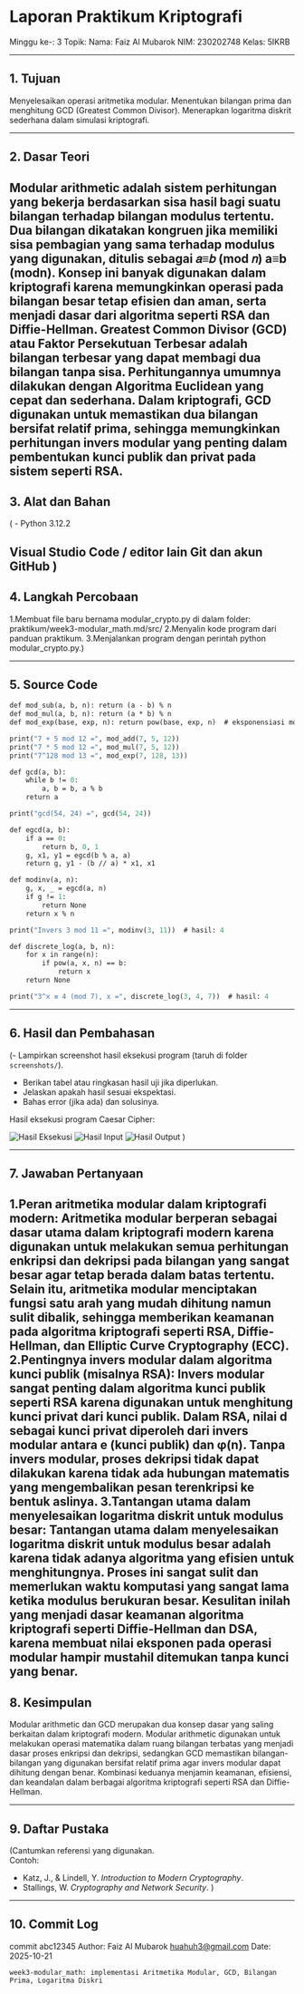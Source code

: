 # Laporan Praktikum Kriptografi
Minggu ke-: 3
Topik: 
Nama: Faiz Al Mubarok
NIM: 230202748 
Kelas: 5IKRB

---

## 1. Tujuan
Menyelesaikan operasi aritmetika modular.
Menentukan bilangan prima dan menghitung GCD (Greatest Common Divisor).
Menerapkan logaritma diskrit sederhana dalam simulasi kriptografi.


---

## 2. Dasar Teori
Modular arithmetic adalah sistem perhitungan yang bekerja berdasarkan sisa hasil bagi suatu bilangan terhadap bilangan modulus tertentu. Dua bilangan dikatakan kongruen jika memiliki sisa pembagian yang sama terhadap modulus yang digunakan, ditulis sebagai 𝑎≡𝑏 (mod 𝑛) a≡b (modn). Konsep ini banyak digunakan dalam kriptografi karena memungkinkan operasi pada bilangan besar tetap efisien dan aman, serta menjadi dasar dari algoritma seperti RSA dan Diffie-Hellman. Greatest Common Divisor (GCD) atau Faktor Persekutuan Terbesar adalah bilangan terbesar yang dapat membagi dua bilangan tanpa sisa. Perhitungannya umumnya dilakukan dengan Algoritma Euclidean yang cepat dan sederhana. Dalam kriptografi, GCD digunakan untuk memastikan dua bilangan bersifat relatif prima, sehingga memungkinkan perhitungan invers modular yang penting dalam pembentukan kunci publik dan privat pada sistem seperti RSA.
---

## 3. Alat dan Bahan
( - Python 3.12.2

Visual Studio Code / editor lain
Git dan akun GitHub
)
---

## 4. Langkah Percobaan
1.Membuat file baru bernama modular_crypto.py di dalam folder: praktikum/week3-modular_math.md/src/
2.Menyalin kode program dari panduan praktikum.
3.Menjalankan program dengan perintah python modular_crypto.py.)


---

## 5. Source Code

```def mod_add(a, b, n): return (a + b) % n
def mod_sub(a, b, n): return (a - b) % n
def mod_mul(a, b, n): return (a * b) % n
def mod_exp(base, exp, n): return pow(base, exp, n)  # eksponensiasi modular

print("7 + 5 mod 12 =", mod_add(7, 5, 12))
print("7 * 5 mod 12 =", mod_mul(7, 5, 12))
print("7^128 mod 13 =", mod_exp(7, 128, 13))

def gcd(a, b):
    while b != 0:
        a, b = b, a % b
    return a

print("gcd(54, 24) =", gcd(54, 24))

def egcd(a, b):
    if a == 0:
        return b, 0, 1
    g, x1, y1 = egcd(b % a, a)
    return g, y1 - (b // a) * x1, x1

def modinv(a, n):
    g, x, _ = egcd(a, n)
    if g != 1:
        return None
    return x % n

print("Invers 3 mod 11 =", modinv(3, 11))  # hasil: 4

def discrete_log(a, b, n):
    for x in range(n):
        if pow(a, x, n) == b:
            return x
    return None

print("3^x ≡ 4 (mod 7), x =", discrete_log(3, 4, 7))  # hasil: 4
```

---

## 6. Hasil dan Pembahasan
(- Lampirkan screenshot hasil eksekusi program (taruh di folder `screenshots/`).  
- Berikan tabel atau ringkasan hasil uji jika diperlukan.  
- Jelaskan apakah hasil sesuai ekspektasi.  
- Bahas error (jika ada) dan solusinya. 

Hasil eksekusi program Caesar Cipher:

![Hasil Eksekusi](screenshot/output.png)
![Hasil Input](screenshot/input.png)
![Hasil Output](screenshot/output.png)
)

---

## 7. Jawaban Pertanyaan
1.Peran aritmetika modular dalam kriptografi modern: Aritmetika modular berperan sebagai dasar utama dalam kriptografi modern karena digunakan untuk melakukan semua perhitungan enkripsi dan dekripsi pada bilangan yang sangat besar agar tetap berada dalam batas tertentu. Selain itu, aritmetika modular menciptakan fungsi satu arah yang mudah dihitung namun sulit dibalik, sehingga memberikan keamanan pada algoritma kriptografi seperti RSA, Diffie-Hellman, dan Elliptic Curve Cryptography (ECC).
2.Pentingnya invers modular dalam algoritma kunci publik (misalnya RSA): Invers modular sangat penting dalam algoritma kunci publik seperti RSA karena digunakan untuk menghitung kunci privat dari kunci publik. Dalam RSA, nilai d sebagai kunci privat diperoleh dari invers modular antara e (kunci publik) dan φ(n). Tanpa invers modular, proses dekripsi tidak dapat dilakukan karena tidak ada hubungan matematis yang mengembalikan pesan terenkripsi ke bentuk aslinya.
3.Tantangan utama dalam menyelesaikan logaritma diskrit untuk modulus besar: Tantangan utama dalam menyelesaikan logaritma diskrit untuk modulus besar adalah karena tidak adanya algoritma yang efisien untuk menghitungnya. Proses ini sangat sulit dan memerlukan waktu komputasi yang sangat lama ketika modulus berukuran besar. Kesulitan inilah yang menjadi dasar keamanan algoritma kriptografi seperti Diffie-Hellman dan DSA, karena membuat nilai eksponen pada operasi modular hampir mustahil ditemukan tanpa kunci yang benar.
---

## 8. Kesimpulan
Modular arithmetic dan GCD merupakan dua konsep dasar yang saling berkaitan dalam kriptografi modern. Modular arithmetic digunakan untuk melakukan operasi matematika dalam ruang bilangan terbatas yang menjadi dasar proses enkripsi dan dekripsi, sedangkan GCD memastikan bilangan-bilangan yang digunakan bersifat relatif prima agar invers modular dapat dihitung dengan benar. Kombinasi keduanya menjamin keamanan, efisiensi, dan keandalan dalam berbagai algoritma kriptografi seperti RSA dan Diffie-Hellman.


---

## 9. Daftar Pustaka
(Cantumkan referensi yang digunakan.  
Contoh:  
- Katz, J., & Lindell, Y. *Introduction to Modern Cryptography*.  
- Stallings, W. *Cryptography and Network Security*.  )

---

## 10. Commit Log
commit abc12345
Author: Faiz Al Mubarok <huahuh3@gmail.com>
Date:   2025-10-21

    week3-modular_math: implementasi Aritmetika Modular, GCD, Bilangan Prima, Logaritma Diskri

